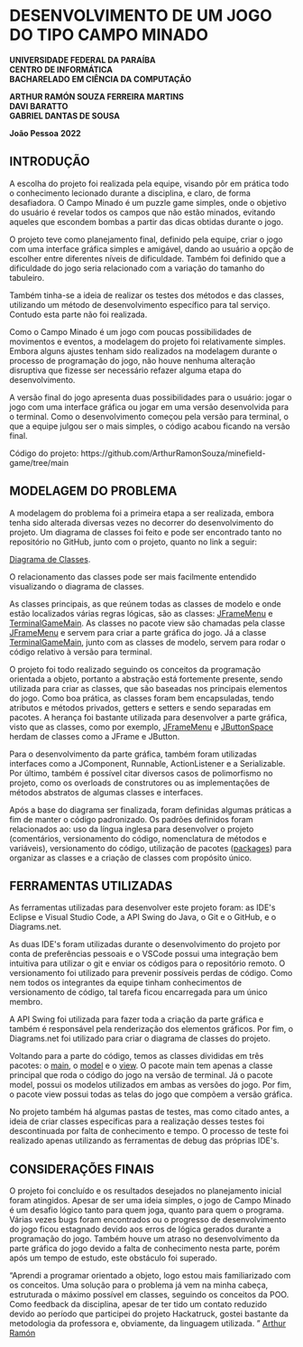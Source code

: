 # DESENVOLVIMENTO DE UM JOGO DO TIPO CAMPO MINADO
**UNIVERSIDADE FEDERAL DA PARAÍBA**  
**CENTRO DE INFORMÁTICA**  
**BACHARELADO EM CIÊNCIA DA COMPUTAÇÃO**  

 

**ARTHUR RAMÓN SOUZA FERREIRA MARTINS**  
**DAVI BARATTO**  
**GABRIEL DANTAS DE SOUSA**



**João Pessoa**
**2022**  



## INTRODUÇÃO
<p> A escolha do projeto foi realizada pela equipe, visando pôr em prática todo o conhecimento lecionado durante a disciplina, e claro, de forma
desafiadora. O Campo Minado é um puzzle game simples, onde  o objetivo do usuário é revelar todos os campos que não estão minados, evitando 
aqueles que escondem bombas a partir das dicas obtidas durante o jogo. </p>

<p> O projeto teve como planejamento final, definido pela equipe, criar o jogo com uma interface gráfica simples e amigável, dando ao usuário a opção
de escolher entre diferentes níveis de dificuldade. Também foi definido que a dificuldade do jogo seria relacionado com a variação do tamanho do 
tabuleiro. </p>

<p> Também tinha-se a ideia de realizar os testes dos métodos e das classes, utilizando  um método de desenvolvimento  específico para  tal serviço. 
Contudo esta parte não foi realizada. </p>

<p> Como o Campo Minado é um jogo com poucas possibilidades de movimentos e eventos, a modelagem do projeto foi relativamente simples. Embora alguns 
ajustes tenham sido realizados na modelagem durante o processo de programação do jogo, não houve nenhuma alteração disruptiva que fizesse ser 
necessário refazer alguma etapa do desenvolvimento. </p>

<p> A versão final do jogo apresenta duas possibilidades para o usuário: jogar o jogo com uma interface gráfica ou jogar em uma versão desenvolvida 
para o terminal. Como o desenvolvimento começou pela versão para terminal, o que a equipe julgou ser o mais simples, o código acabou ficando na versão 
final. </p>

<p>Código do projeto: https://github.com/ArthurRamonSouza/minefield-game/tree/main </p>

## MODELAGEM DO PROBLEMA 
<p>A modelagem do problema foi a primeira etapa a ser realizada, embora tenha sido alterada diversas vezes no decorrer do desenvolvimento do projeto.
Um diagrama de classes foi feito e pode ser encontrado tanto no repositório no GitHub, junto com o projeto, quanto no link a seguir: </p>

[Diagrama de Classes](https://drive.google.com/file/d/1pzfRuRritGkpE3DFf80lTCx55bA8_UuO/view?usp=sharing).

<p> O relacionamento das classes pode ser mais facilmente entendido visualizando o diagrama de classes. </p>

As classes principais, as que reúnem todas as classes de modelo e onde estão localizados várias regras lógicas, são as classes: [JFrameMenu](https://github.com/ArthurRamonSouza/minefield-game/blob/main/src/main/java/view/JFrameMenu.java)  e  
[TerminalGameMain](https://github.com/ArthurRamonSouza/minefield-game/blob/main/src/main/java/main/TerminalGameMain.java). As classes no pacote view  são chamadas pela classe  [JFrameMenu](https://github.com/ArthurRamonSouza/minefield-game/blob/main/src/main/java/view/JFrameMenu.java)  e servem para criar a parte gráfica do jogo. Já a classe [TerminalGameMain](https://github.com/ArthurRamonSouza/minefield-game/blob/main/src/main/java/main/TerminalGameMain.java),
junto com as classes de modelo, servem para rodar o código relativo à versão para terminal. 

O projeto foi todo realizado seguindo os conceitos da programação orientada a objeto, portanto a abstração está fortemente presente, sendo utilizada para 
criar as classes, que são baseadas nos principais elementos do jogo. Como boa prática, as classes foram bem encapsuladas, tendo atributos e métodos privados, 
getters e setters e sendo separadas em pacotes. A herança foi bastante utilizada para desenvolver a parte gráfica, visto que as classes, como por exemplo, 
[JFrameMenu](https://github.com/ArthurRamonSouza/minefield-game/blob/main/src/main/java/view/JFrameMenu.java) e [JButtonSpace](https://github.com/ArthurRamonSouza/minefield-game/blob/main/src/main/java/view/JButtonSpace.java) herdam de classes como a JFrame e JButton.

Para o desenvolvimento da parte gráfica, também foram utilizadas interfaces como a JComponent, Runnable, ActionListener e a Serializable. Por último, também 
é possível citar diversos casos de polimorfismo no projeto, como os overloads de construtores ou as implementações de métodos abstratos de algumas classes
e interfaces.  

Após a base do diagrama ser finalizada, foram definidas algumas práticas a fim de manter o código padronizado. Os padrões definidos foram relacionados 
ao: uso da língua inglesa para desenvolver o projeto (comentários, versionamento do código,  nomenclatura de métodos e variáveis), versionamento do código, 
utilização de pacotes ([packages](https://github.com/ArthurRamonSouza/minefield-game/tree/main/src/main/java)) para organizar as classes e a criação de classes com propósito único.  

## FERRAMENTAS UTILIZADAS
<p> As ferramentas utilizadas para desenvolver este projeto foram: as IDE's Eclipse e Visual Studio Code, a API Swing do Java, o Git e o GitHub, e o 
Diagrams.net. </p>

<p> As duas IDE's foram utilizadas durante o desenvolvimento do projeto por conta de preferências pessoais e o VSCode possui uma integração bem intuitiva 
para utilizar o git e enviar os códigos para o repositório remoto. O versionamento foi utilizado para prevenir possíveis perdas de código. Como nem todos 
os integrantes da equipe tinham conhecimentos de versionamento de código, tal tarefa ficou encarregada para um único membro. </p>

<p> A API Swing foi utilizada para fazer toda a criação da parte gráfica e também é responsável pela renderização dos elementos gráficos.
Por fim, o  Diagrams.net foi utilizado para criar o diagrama de classes do projeto.

Voltando para a parte do código, temos as classes divididas em três pacotes: o [main](https://github.com/ArthurRamonSouza/minefield-game/tree/main/src/main/java/main), o [model](https://github.com/ArthurRamonSouza/minefield-game/tree/main/src/main/java/model) e o [view](https://github.com/ArthurRamonSouza/minefield-game/tree/main/src/main/java/view). O pacote main tem apenas a classe principal que roda 
o código do jogo na versão de terminal. Já o pacote model, possui os modelos utilizados em ambas as versões do jogo. Por fim, o pacote view possui todas as 
telas do jogo que compõem a versão gráfica. </p>

<p> No projeto também há algumas pastas de testes, mas como citado antes, a ideia de criar classes específicas para a realização desses testes foi descontinuada
por falta de conhecimento e tempo. O processo de teste foi realizado apenas utilizando as ferramentas de debug das próprias IDE's. </p>

## CONSIDERAÇÕES FINAIS
<p>	O projeto foi concluído e os resultados desejados no planejamento inicial foram atingidos. Apesar de ser uma ideia simples, o jogo de Campo Minado é um desafio
lógico tanto para quem joga, quanto para quem o programa. Várias vezes bugs foram encontrados ou o progresso de desenvolvimento do jogo ficou estagnado devido aos 
erros de lógica gerados durante a programação do jogo. Também houve um atraso no desenvolvimento da parte gráfica do jogo devido a falta de conhecimento nesta parte, 
porém após um tempo de estudo, este obstáculo foi superado. </p>

“Aprendi a programar orientado a objeto, logo estou mais familiarizado com os conceitos. Uma solução para o problema já vem na minha cabeça, estruturada o máximo 
possível em classes, seguindo os conceitos da POO. Como feedback da disciplina, apesar de ter tido um contato reduzido devido ao período que participei do projeto 
Hackatruck, gostei bastante da metodologia da professora e, obviamente, da linguagem utilizada. ” [Arthur Ramón](https://github.com/ArthurRamonSouza)
